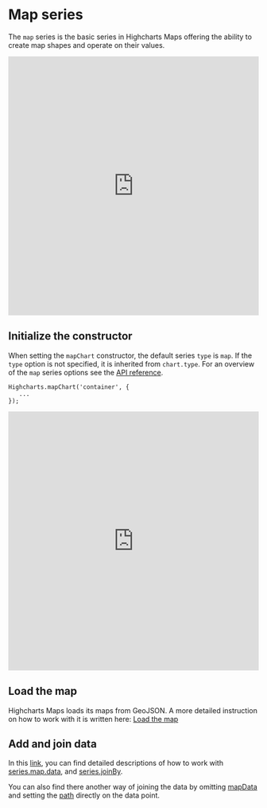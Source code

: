 Map series
==========

The `map` series is the basic series in Highcharts Maps offering the ability to create map shapes and operate on their values.

<iframe style="width: 100%; height: 520px; border: none;" src="https://highcharts.com/samples/embed/maps/demo/all-maps" allow="fullscreen"></iframe>

Initialize the constructor
------------


When setting the `mapChart` constructor, the default series `type` is `map`.
If the `type` option is not specified, it is inherited from `chart.type`.
For an overview of the `map` series options see the [API reference](https://api.highcharts.com/highmaps/series.map).

    Highcharts.mapChart('container', {
       ...
    });

<iframe style="width: 100%; height: 520px; border: none;" src="https://www.highcharts.com/samples/embed/maps/demo/category-map" allow="fullscreen"></iframe>

Load the map
------------
Highcharts Maps loads its maps from GeoJSON.
A more detailed instruction on how to work with it is written here: [Load the map](https://www.highcharts.com/docs/maps/getting-started#load-the-map) 

Add and join data
-----------------
In this [link](https://www.highcharts.com/docs/maps/getting-started#add-and-join-data), you can find detailed descriptions of how to work with [series.map.data](https://api.highcharts.com/highmaps/series.map.data), and [series.joinBy](https://api.highcharts.com/highmaps/plotOptions.series.joinBy). 

You can also find there another way of joining the data by omitting [mapData](https://api.highcharts.com/highmaps/series.map.mapData) and setting the [path](https://api.highcharts.com/highmaps/series.map.data.path) directly on the data point.
